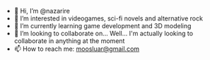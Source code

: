 - 👋 Hi, I’m @nazarire
- 👀 I’m interested in videogames, sci-fi novels and alternative rock
- 🌱 I’m currently learning game development and 3D modeling
- 💞️ I’m looking to collaborate on... Well... I'm actually looking to collaborate in anything at the moment
- 📫 How to reach me: moosluar@gmail.com
